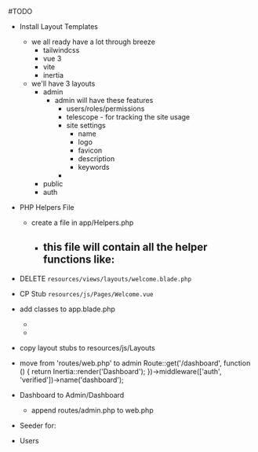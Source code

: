 #TODO

 
- Install Layout Templates
  - we all ready have a lot through breeze
    - tailwindcss
    - vue 3
    - vite
    - inertia
  - we'll have 3 layouts
    - admin
      - admin will have these features
        - users/roles/permissions
        - telescope - for tracking the site usage
        - site settings
          - name
          - logo
          - favicon
          - description
          - keywords
        -   
    - public
    - auth
    
- PHP Helpers File
  - create a file in app/Helpers.php
    - this file will contain all the helper functions like:
      - 


- DELETE `resources/views/layouts/welcome.blade.php`
- CP Stub `resources/js/Pages/Welcome.vue`

- add classes to app.blade.php     
  - <html class="h-full bg-white"> 
  - <body class="h-full">

- copy layout stubs to resources/js/Layouts


- move from 'routes/web.php' to admin
        Route::get('/dashboard', function () {
            return Inertia::render('Dashboard');
        })->middleware(['auth', 'verified'])->name('dashboard');

- Dashboard to Admin/Dashboard
  - append routes/admin.php to web.php

- Seeder for:
 - Users




